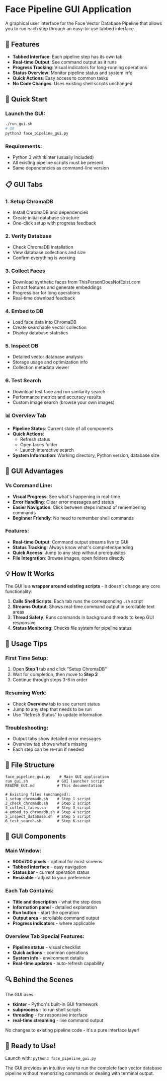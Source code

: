 # Face Pipeline GUI Application

A graphical user interface for the Face Vector Database Pipeline that allows you to run each step through an easy-to-use tabbed interface.

## 🎨 Features

- **Tabbed Interface**: Each pipeline step has its own tab
- **Real-time Output**: See command output as it runs
- **Progress Tracking**: Visual indicators for long-running operations
- **Status Overview**: Monitor pipeline status and system info
- **Quick Actions**: Easy access to common tasks
- **No Code Changes**: Uses existing shell scripts unchanged

## 🚀 Quick Start

### Launch the GUI:
```bash
./run_gui.sh
# OR
python3 face_pipeline_gui.py
```

### Requirements:
- Python 3 with tkinter (usually included)
- All existing pipeline scripts must be present
- Same dependencies as command-line version

## 📋 GUI Tabs

### 1. Setup ChromaDB
- Install ChromaDB and dependencies
- Create initial database structure
- One-click setup with progress feedback

### 2. Verify Database
- Check ChromaDB installation
- View database collections and size
- Confirm everything is working

### 3. Collect Faces
- Download synthetic faces from ThisPersonDoesNotExist.com
- Extract features and generate embeddings
- Progress bar for long operations
- Real-time download feedback

### 4. Embed to DB
- Load face data into ChromaDB
- Create searchable vector collection
- Display database statistics

### 5. Inspect DB
- Detailed vector database analysis
- Storage usage and optimization info
- Collection metadata viewer

### 6. Test Search
- Download test face and run similarity search
- Performance metrics and accuracy results
- Custom image search (browse your own images)

### 📊 Overview Tab
- **Pipeline Status**: Current state of all components
- **Quick Actions**:
  - Refresh status
  - Open faces folder
  - Launch interactive search
- **System Information**: Working directory, Python version, database size

## 🎯 GUI Advantages

### Vs Command Line:
- **Visual Progress**: See what's happening in real-time
- **Error Handling**: Clear error messages and status
- **Easier Navigation**: Click between steps instead of remembering commands
- **Beginner Friendly**: No need to remember shell commands

### Features:
- **Real-time Output**: Command output streams live to GUI
- **Status Tracking**: Always know what's completed/pending
- **Quick Access**: Jump to any step without prerequisites
- **File Integration**: Browse images, open folders directly

## 💡 How It Works

The GUI is a **wrapper around existing scripts** - it doesn't change any core functionality:

1. **Calls Shell Scripts**: Each tab runs the corresponding `.sh` script
2. **Streams Output**: Shows real-time command output in scrollable text areas
3. **Thread Safety**: Runs commands in background threads to keep GUI responsive
4. **Status Monitoring**: Checks file system for pipeline status

## 🔧 Usage Tips

### First Time Setup:
1. Open **Step 1** tab and click "Setup ChromaDB"
2. Wait for completion, then move to **Step 2**
3. Continue through steps 3-6 in order

### Resuming Work:
- Check **Overview** tab to see current status
- Jump to any step that needs to be run
- Use "Refresh Status" to update information

### Troubleshooting:
- Output tabs show detailed error messages
- Overview tab shows what's missing
- Each step can be re-run if needed

## 📁 File Structure

```
face_pipeline_gui.py    # Main GUI application
run_gui.sh             # GUI launcher script
README_GUI.md          # This documentation

# Existing files (unchanged):
1_setup_chromadb.sh    # Step 1 script
2_check_chromadb.sh    # Step 2 script
3_collect_faces.sh     # Step 3 script
4_embed_to_chromadb.sh # Step 4 script
5_inspect_database.sh  # Step 5 script
6_test_search.sh       # Step 6 script
```

## 🎨 GUI Components

### Main Window:
- **900x700 pixels** - optimal for most screens
- **Tabbed interface** - easy navigation
- **Status bar** - current operation status
- **Resizable** - adjust to your preference

### Each Tab Contains:
- **Title and description** - what the step does
- **Information panel** - detailed explanation
- **Run button** - start the operation
- **Output area** - scrollable command output
- **Progress indicators** - where applicable

### Overview Tab Special Features:
- **Pipeline status** - visual checklist
- **Quick actions** - common operations
- **System info** - environment details
- **Real-time updates** - auto-refresh capability

## 🔍 Behind the Scenes

The GUI uses:
- **tkinter** - Python's built-in GUI framework
- **subprocess** - to run shell scripts
- **threading** - for responsive interface
- **real-time streaming** - live command output

No changes to existing pipeline code - it's a pure interface layer!

## 🚀 Ready to Use!

Launch with: `python3 face_pipeline_gui.py`

The GUI provides an intuitive way to run the complete face vector database pipeline without memorizing commands or dealing with terminal output.